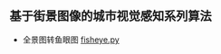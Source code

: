## 基于街景图像的城市视觉感知系列算法
 - 全景图转鱼眼图  [fisheye.py](https://github.com/hadolop/24_bdsvSpider/blob/master/fisheye/code/fisheye.py)
